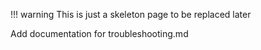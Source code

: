 !!! warning
    This is just a skeleton page to be replaced later


Add documentation for troubleshooting.md
